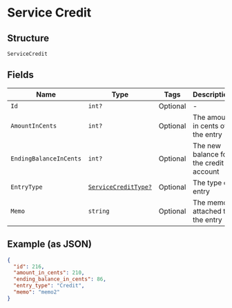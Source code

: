 
# Service Credit

## Structure

`ServiceCredit`

## Fields

| Name | Type | Tags | Description |
|  --- | --- | --- | --- |
| `Id` | `int?` | Optional | - |
| `AmountInCents` | `int?` | Optional | The amount in cents of the entry |
| `EndingBalanceInCents` | `int?` | Optional | The new balance for the credit account |
| `EntryType` | [`ServiceCreditType?`](../../doc/models/service-credit-type.md) | Optional | The type of entry |
| `Memo` | `string` | Optional | The memo attached to the entry |

## Example (as JSON)

```json
{
  "id": 216,
  "amount_in_cents": 210,
  "ending_balance_in_cents": 86,
  "entry_type": "Credit",
  "memo": "memo2"
}
```

